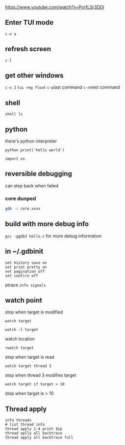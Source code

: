https://www.youtube.com/watch?v=PorfLSr3DDI
## Enter TUI mode
```c-x a```
## refresh screen
```c-l```
## get other windows
```c-x 2```
```tui reg float```
```c-p```last command
```c-n```next command
## shell
```shell ls```
## python
there's python interpreter
```gdb
python print('hello world')
``` 
```import os```
## reversible debugging
can step back when failed
### core dunped
```bash
gdb -c core.xxxx
```
## build with more debug info
```gcc -ggdb3 hello.c``` for more debug information
## in ~/.gdbinit
```gdb
set history save on
set print pretty on
set pagination off
set confirn off
```

ptrace
```info signals```
## watch point
stop when target is modified
```gdb
watch target
```
```gdb
watch -l target
```
watch location
```gdb
rwatch target
```
stop when target is read
```gdb
watch target thread 3
```
stop when thread 3 modifies target
```gdb
watch target if target > 10
```
stop when target is > 10
## Thread apply
```gdb
info threads 
# list thread info
thread apply 1-4 print $sp
thread aplly all backtrace
thread apply all backtrace full
```
